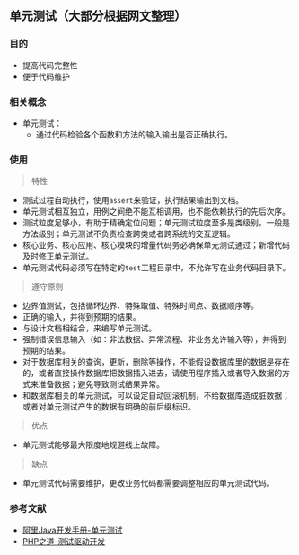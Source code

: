 ## 单元测试（大部分根据网文整理）
### 目的
- 提高代码完整性
- 便于代码维护
### 相关概念
- 单元测试：
    - 通过代码检验各个函数和方法的输入输出是否正确执行。

### 使用
> 特性
- 测试过程自动执行，使用`assert`来验证，执行结果输出到文档。
- 单元测试相互独立，用例之间绝不能互相调用，也不能依赖执行的先后次序。
- 测试粒度足够小，有助于精确定位问题；单元测试粒度至多是类级别，一般是方法级别；单元测试不负责检查跨类或者跨系统的交互逻辑。
- 核心业务、核心应用、核心模块的增量代码务必确保单元测试通过；新增代码及时修正单元测试。
- 单元测试代码必须写在特定的`test`工程目录中，不允许写在业务代码目录下。

> 遵守原则
- 边界值测试，包括循环边界、特殊取值、特殊时间点、数据顺序等。
- 正确的输入，并得到预期的结果。
- 与设计文档相结合，来编写单元测试。
- 强制错误信息输入（如：非法数据、异常流程、非业务允许输入等），并得到预期的结果。
- 对于数据库相关的查询，更新，删除等操作，不能假设数据库里的数据是存在的，或者直接操作数据库把数据插入进去，请使用程序插入或者导入数据的方式来准备数据；避免导致测试结果异常。
- 和数据库相关的单元测试，可以设定自动回滚机制，不给数据库造成脏数据；或者对单元测试产生的数据有明确的前后缀标识。

> 优点
- 单元测试能够最大限度地规避线上故障。

> 缺点
- 单元测试代码需要维护，更改业务代码都需要调整相应的单元测试代码。

### 参考文献
- [阿里Java开发手册-单元测试](https://www.kancloud.cn/kanglin/java_developers_guide/539190)
- [PHP之道-测试驱动开发](https://www.kancloud.cn/thinkphp/php-the-right-way/3194)